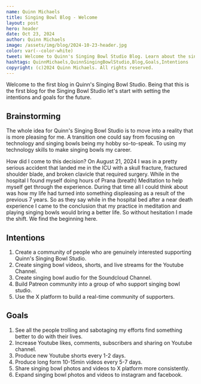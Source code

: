 ```yaml
---
name: Quinn Michaels
title: Singing Bowl Blog - Welcome
layout: post
hero: header
date: Oct 23, 2024
author: Quinn Michaels
image: /assets/img/blog/2024-10-23-header.jpg
color: var(--color-white)
tweet: Welcome to Quinn's Singing Bowl Studio Blog. Learn about the singing bowl studio intentions and goals for the future.
hashtags: QuinnMichaels,QuinnSingingBowlStudio,Blog,Goals,Intentions
copyright: (c)2024 Quinn Michaels. All rights reserved.
---
```


Welcome to the first blog in Quinn's Singing Bowl Studio. Being that this is the first blog for the Singing Bowl Studio let's start with setting the intentions and goals for the future.

## Brainstorming

The whole idea for Quinn's Singing Bowl Studio is to move into a reality that is more pleasing for me. A transition one could say from focusing on technology and singing bowls being my hobby so-to-speak. To using my technology skills to make singing bowls my career.

How did I come to this decision? On August 21, 2024 I was in a pretty serious accident that landed me in the ICU with a skull fracture, fractured shoulder blade, and broken clavicle that required surgery. While in the hospital I found myself doing hours of Prana (breath) Meditation to help myself get through the experience. During that time all I could think about was how my life had turned into something displeasing as a result of the previous 7 years. So as they say while in the hospital bed after a near death experience I came to the conclusion that my practice in meditation and playing singing bowls would bring a better life. So without hesitation I made the shift. We find the beginning here.

## Intentions

1. Create a community of people who are genuinely interested supporting Quinn's Singing Bowl Studio.
2. Create singing bowl videos, shorts, and live streams for the Youtube Channel.
3. Create singing bowl audio for the Soundcloud Channel.
4. Build Patreon community into a group of who support singing bowl studio.
5. Use the X platform to build a real-time community of supporters.


## Goals
1. See all the people trolling and sabotaging my efforts find something better to do with their lives.
2. Increase Youtube likes, comments, subscribers and sharing on Youtube channel.
3. Produce new Youtube shorts every 1-2 days.
4. Produce long form 10-15min videos every 5-7 days.
5. Share singing bowl photos and videos to X platform more consistently.
6. Expand singing bowl photos and videos to instagram and facebook.

